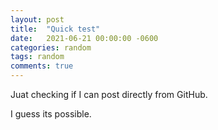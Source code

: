 ```yaml
---
layout: post
title:  "Quick test"
date:   2021-06-21 00:00:00 -0600
categories: random
tags: random
comments: true
---
```

Juat checking if I can post directly from GitHub.

I guess its possible.
